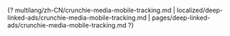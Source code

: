 {? multilang/zh-CN/crunchie-media-mobile-tracking.md | localized/deep-linked-ads/crunchie-media-mobile-tracking.md | pages/deep-linked-ads/crunchie-media-mobile-tracking.md ?}
